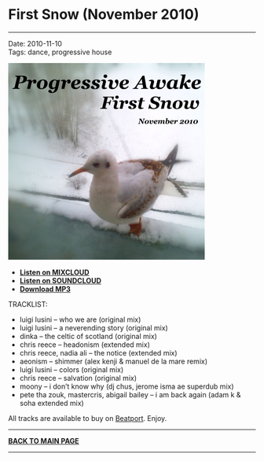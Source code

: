# First Snow (November 2010)

----

Date: 2010-11-10    
Tags:  dance, progressive house    

[![Shivioua - First Snow (November 2010)](./images/first-snow-november-2010.jpg)](https://soundcloud.com/progressive-awake/progressive-awake-first-snow-november-2010)  
  
* [**Listen on MIXCLOUD**](https://www.mixcloud.com/progressiveawake/first-snow-november-2020/)  
* [**Listen on SOUNDCLOUD**](https://soundcloud.com/progressive-awake/progressive-awake-first-snow-november-2010)  
* [**Download MP3**](https://1drv.ms/u/s!AmzuuXrjf51v2LJw3M-AncB_ZIW5FA)  

TRACKLIST:  

* luigi lusini – who we are (original mix)
* luigi lusini – a neverending story (original mix)
* dinka – the celtic of scotland (original mix)
* chris reece – headonism (extended mix)
* chris reece, nadia ali – the notice (extended mix)
* aeonism – shimmer (alex kenji & manuel de la mare remix)
* luigi lusini – colors (original mix)
* chris reece – salvation (original mix)
* moony – i don’t know why (dj chus, jerome isma ae superdub mix)
* pete tha zouk, mastercris, abigail bailey – i am back again (adam k & soha extended mix)

All tracks are available to buy on <a href="http://beatport.com" target="_blank">Beatport</a>.
Enjoy.

----

[**BACK TO MAIN PAGE**](./README.md)

---- 
